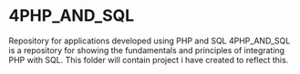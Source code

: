 # 4PHP_AND_SQL
Repository for applications developed using PHP and SQL 
4PHP_AND_SQL is a repository for showing the fundamentals and principles of
integrating PHP with SQL.
This folder will contain project i have created to reflect this.
